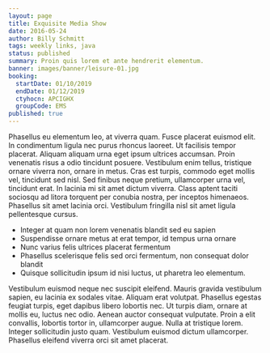 ```yaml
---
layout: page
title: Exquisite Media Show
date: 2016-05-24
author: Billy Schmitt
tags: weekly links, java
status: published
summary: Proin quis lorem et ante hendrerit elementum.
banner: images/banner/leisure-01.jpg
booking:
  startDate: 01/10/2019
  endDate: 01/12/2019
  ctyhocn: APCIGHX
  groupCode: EMS
published: true
---
```

Phasellus eu elementum leo, at viverra quam. Fusce placerat euismod elit. In condimentum ligula nec purus rhoncus laoreet. Ut facilisis tempor placerat. Aliquam aliquam urna eget ipsum ultrices accumsan. Proin venenatis risus a odio tincidunt posuere. Vestibulum enim tellus, tristique ornare viverra non, ornare in metus. Cras est turpis, commodo eget mollis vel, tincidunt sed nisl. Sed finibus neque pretium, ullamcorper urna vel, tincidunt erat. In lacinia mi sit amet dictum viverra. Class aptent taciti sociosqu ad litora torquent per conubia nostra, per inceptos himenaeos. Phasellus sit amet lacinia orci. Vestibulum fringilla nisl sit amet ligula pellentesque cursus.

* Integer at quam non lorem venenatis blandit sed eu sapien
* Suspendisse ornare metus at erat tempor, id tempus urna ornare
* Nunc varius felis ultrices placerat fermentum
* Phasellus scelerisque felis sed orci fermentum, non consequat dolor blandit
* Quisque sollicitudin ipsum id nisi luctus, ut pharetra leo elementum.

Vestibulum euismod neque nec suscipit eleifend. Mauris gravida vestibulum sapien, eu lacinia ex sodales vitae. Aliquam erat volutpat. Phasellus egestas feugiat turpis, eget dapibus libero lobortis nec. Ut turpis diam, ornare at mollis eu, luctus nec odio. Aenean auctor consequat vulputate. Proin a elit convallis, lobortis tortor in, ullamcorper augue. Nulla at tristique lorem. Integer sollicitudin justo quam. Vestibulum euismod dictum ullamcorper. Phasellus eleifend viverra orci sit amet placerat.
